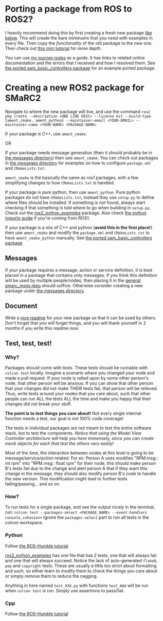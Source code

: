 # Porting a package from ROS to ROS2?
I heavily recommend doing this by first creating a fresh new package [like below](#creating-a-new-ros2-package-for-smarc2). 
This will create the bare minimums that you need with examples in every file.
Then copy the _functionality_ of the old package to the new one.
Then check out [this mini tutorial](./Porting%20a%20package.md) for more depth.

You can use [my journey notes](./media/SAM%20Humble%20Port.png) as a guide.
It has links to related online documentation and the errors that I received and how I resolved them.
See [the ported sam_basic_controllers package](../examples/sam_basic_controllers/) for an example ported package.


# Creating a new ROS2 package for SMaRC2
Navigate to where the new package will live, and use the command `ros2 pkg create --description <ONE LINE DESC> --license mit --build-type {ament_cmake, ament_python} --maintainer-email <YOUR-EMAIL> --maintainer-name <YOUR-NAME> <PACKAGE-NAME>`

If your package is C++, use `ament_cmake`.

OR 

If your package needs message generation (then it should probably be in [the messages directory](../messages/)) then use `ament_cmake`. 
You can check out packages in [the messages directory](../messages/) for examples on how to configure `package.xml` and `CMakeLists.txt`.

`ament_cmake` is the basically the same as ros1 packages, with a few simplifying changes to how `CMakeLists.txt` is handled. 


If your package is _pure_ python, then use `ament_python`.
Pure python packages do not have `CMakeLists.txt`, instead they use `setup.py` to define where files should be installed. 
If something is not found, always start checking if that something is told where to go when building in `setup.py`.
Check out the [ros2_python_examples](../examples/ros2_python_examples/) package.
Also check [the python imports guide](./Python%20imports.md) if you're coming from ROS1.


If your package is a mix of C++ and python (**avoid this in the first place!**) then use `ament_cmake` and modify the `package.xml` and `CMakeLists.txt` to have `ament_cmake_python` manually.
See [the ported sam_basic_controllers package](../examples/sam_basic_controllers/)


## Messages
If your package requires a message, action or service definition, it is best placed in a package that contains only messages. 
If you think this definition will be used by multiple people/nodes, then placing it in the [general smarc_msgs repo](../messages/smarc_msgs/) should suffice. Otherwise consider creating a new package under [the messages directory](../messages/).

## Document
Write a [nice readme](./Writing%20a%20nice%20README.md) for your new package so that it can be used by others.
Don't forget that _you_ will forget things, and you will thank yourself in 2 months if you write this readme _now_.


## Test, test, test!
### Why?
Packages should come with tests. 
These tests should be runnable with `colcon test` locally.
Imagine a scenario where you changed your node and made a pull request. 
If your node is relied upon by some other person's node, that other person will be anxious. 
If you can show that other person that your changes did not make THEIR tests fail, that person will be relieved.
Thus, write tests around your nodes that you care about, such that other people can run ALL the tests ALL the time and make you happy that their changes did not break your stuff.

**The point is to test things you care about!**
Not every single internal function needs a test, our goal is not 100% code coverage!

The tests in individual packages are not meant to test the entire software stack, but to test the components.
*Notice that using the Model View Controller architecture will help you here immensely, since you can create mock objects for each that test the others very easily!*

Most of the time, the interaction between nodes at this level is going to be message/service/action related.
For ex: Person A uses modifies "RPM.msg:: int rpm" into "RPM.msg:: float rpm" for their node, this should make person B's tests fail due to the change and alert person A that if they want this change in the message, they should also modify person B's code to handle the new version.
This modification might lead to further tests failing/passing... and so on.


### How?
To run tests for a single package, and see the output nicely in the terminal, run: `colcon test --packages-select <PACKAGE_NAME> --event-handlers console_cohesion+`
Ignore the `packages-select` part to run _all_ tests in the colcon workspace.

### Python
Follow [the ROS-Humble tutorial](https://docs.ros.org/en/humble/Tutorials/Intermediate/Testing/Python.html)

[ros2_python_examples](../examples/ros2_python_examples/tests/) has one file that has 2 tests, one that will always fail and one that will always succeed. 
Notice the lack of auto-generated `flake8`, `pep` and `copyright` tests.
These are usually a little too strict about formatting and such, so either learn to modify them to check the things you care about or simply remove them to reduce the nagging.

Anything in here named `test_XXX.py` with functions `test_AAA` will be run when `colcon test` is run. Simply use assertions to pass/fail.


### Cpp
Follow [the ROS-Humble tutorial](https://docs.ros.org/en/humble/Tutorials/Intermediate/Testing/Cpp.html)
